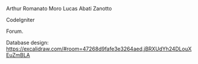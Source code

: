 Arthur Romanato Moro
Lucas Abati Zanotto

CodeIgniter

Forum.

Database design: https://excalidraw.com/#room=47268d9fafe3e3264aed,jBRXUdYh24DLouXEuZmBLA
